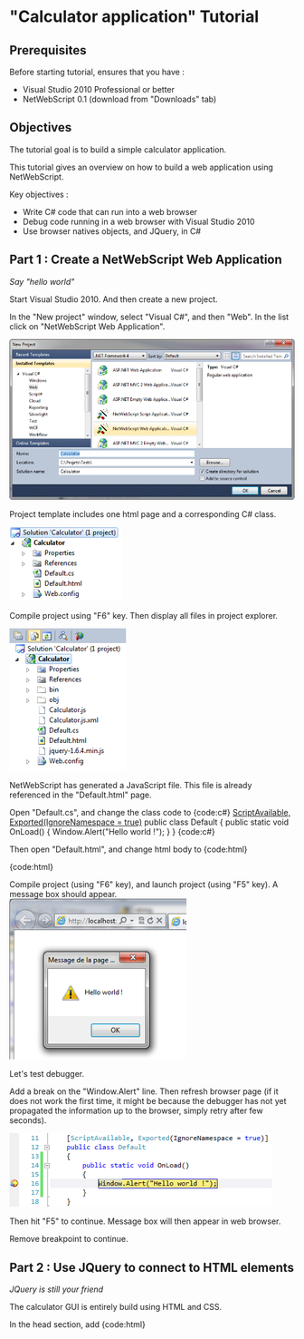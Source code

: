 # "Calculator application" Tutorial 

## Prerequisites

Before starting tutorial, ensures that you have :
* Visual Studio 2010 Professional or better
* NetWebScript 0.1 (download from "Downloads" tab)

## Objectives

The tutorial goal is to build a simple calculator application.

This tutorial gives an overview on how to build a web application using NetWebScript.

Key objectives :
* Write C# code that can run into a web browser
* Debug code running in a web browser with Visual Studio 2010
* Use browser natives objects, and JQuery, in C#

## Part 1 : Create a NetWebScript Web Application
_Say "hello world"_

Start Visual Studio 2010. And then create a new project.

In the "New project" window, select "Visual C#", and then "Web". In the list click on "NetWebScript Web Application".

![](TutorialCalc_AddNewProject.png)

Project template includes one html page and a corresponding C# class.

![](TutorialCalc_ProjectContent.png)

Compile project using "F6" key. Then display all files in project explorer.

![](TutorialCalc_FullProjectContent.png)

NetWebScript has generated a JavaScript file. This file is already referenced in the "Default.html" page.

Open "Default.cs", and change the class code to
{code:c#}
    [ScriptAvailable, Exported(IgnoreNamespace = true)](ScriptAvailable,-Exported(IgnoreNamespace-=-true))
    public class Default
    {
        public static void OnLoad()
        {
            Window.Alert("Hello world !");
        }
    }
{code:c#}

Then open "Default.html", and change html body to 
{code:html}
<body>
<script type="text/javascript">
    $(document).ready(Default.OnLoad);
</script>
</body>
{code:html}

Compile project (using "F6" key), and launch project (using "F5" key). A message box should appear.
![](TutorialCalc_HelloWorld.png)

Let's test debugger.

Add a break on the "Window.Alert" line. Then refresh browser page (if it does not work the first time, it might be because the debugger has not yet propagated the information up to the browser, simply retry after few seconds).

![](TutorialCalc_BreakBeforeHelloWorld.png)

Then hit "F5" to continue. Message box will then appear in web browser.

Remove breakpoint to continue.

## Part 2 : Use JQuery to connect to HTML elements
_JQuery is still your friend_

The calculator GUI is entirely build using HTML and CSS. 

In the head section, add
{code:html}
    <style type="text/css">
        table
        {
            font-family: Sans-Serif;
            background: #c0c0c0;
            border-collapse: collapse;
            border: 5px solid #c0c0c0;
        }
        
        table td
        {
            padding: 2.5px;
            margin: 0px;
        }
        
        td button
        {
            width: 40px;
            height: 30px;
        }
        td[colspan='2'](colspan='2') button
        {
            width: 85px;
        }
        td[rowspan='2'](rowspan='2') button
        {
            height: 65px;
        }
        #pending
        {
            font-size: 80%;
        }
        #value
        {
            font-size: 130%;
        }
        .disp
        {
            text-align: right;
            background: #fff;
        }
    </style>
{code:html}

In the body section, before the "OnLoad" call, add 
{code:html}
    <table>
        <tr>
            <td colspan="5" class="disp">
                &nbsp;<span id="pending"></span>
            </td>
        </tr>
        <tr>
            <td colspan="5" class="disp">
                &nbsp;<span id="value">0</span>
            </td>
        </tr>
        <tr>
            <td>
                <button class="num">7</button>
            </td>
            <td>
                <button class="num">8</button>
            </td>
            <td>
                <button class="num">9</button>
            </td>
            <td>
                <button class="op">/</button>
            </td>
            <td>
                <button id="c">C</button>
            </td>
        </tr>
        <tr>
            <td>
                <button class="num">4</button>
            </td>
            <td>
                <button class="num">5</button>
            </td>
            <td>
                <button class="num">6</button>
            </td>
            <td>
                <button class="op">*</button>
            </td>
            <td>
                <button id="ce">CE</button>
            </td>
        </tr>
        <tr>
            <td>
                <button class="num">1</button>
            </td>
            <td>
                <button class="num">2</button>
            </td>
            <td>
                <button class="num">3</button>
            </td>
            <td>
                <button class="op">-</button>
            </td>
            <td rowspan="2">
                <button id="eq">=</button>
            </td>
        </tr>
        <tr>
            <td colspan="2">
                <button class="num">0</button>
            </td>
            <td>
                <button id="dec">.</button>
            </td>
            <td>
                <button class="op">+</button>
            </td>
        </tr>
    </table>
{code:html}

Launch application to check result in web browser.

![](TutorialCalc_CalculatorGUI.png)

To handle events from htmls elements, we have to connect our code to them. Like in plain JavaScript, JQuery is the best way to achieve this. Full JQuery API is available in NetWebScript, including IntelliSense documentation. 

The JQuery function is available as {{JQuery.Query}}.

In the "OnLoad" method, call JQuery to attach to "click" event of numbers buttons (CSS class "num"), and display their number in a message box.

{code:c#}
        public static void OnLoad()
        {
            JQuery.Query(".num").Bind("click", e =>
            {
                Window.Alert(JQuery.Query(e.CurrentTarget).Text());
                return true;
            });
        }
{code:c#}

Launch application to test your code in the browser. Click on a number button.

![](TutorialCalc_NumberClickMessage.png)

Up to now, we have only used methods and objects from browser. Now let's implement the calculator and use some .Net objects.

## Part 3 : Number input
_"Hello world" was too easy_

We have a span that is intended to display current number (with id="value"). Our goal is to concatenate digits to that that number.

We will keep a reference to this object in an instance field.

First, create an instance method with initialization logic.
{code:c#}
        private void Initialize()
        {
            JQuery.Query(".num").Bind("click", e =>
            {
                Window.Alert(JQuery.Query(e.CurrentTarget).Text());
                return true;
            });
        }

        public static void OnLoad()
        {
            Default instance = new Default();
            instance.Initialize();
        }
{code:c#}

In that method, find the value span using JQuery, and store the JQuery object in an instance field.
{code:c#}
        private JQuery valueDisplay;

        private void Initialize()
        {
            valueDisplay = JQuery.Query("#value");
            // ...
        }
{code:c#}

Create a method "Append" to append the digit. The first digit should clear the value, so add a boolean instance field with initial value set to true.

{code:c#}
        private bool nextCharClearAll = true;

        private void Append(string charText)
        {
            string currentText;
            if (nextCharClearAll)
            {
                currentText = charText;
                nextCharClearAll = false;
            }
            else
            {
                currentText = valueDisplay.Text();
                currentText = currentText + charText;
            }
            valueDisplay.Text(currentText);
        }
{code:c#}

Then, replace the Window.Alert call by the Append method.

{code:c#}
            JQuery.Query(".num").Bind("click", e =>
            {
                Append(JQuery.Query(e.CurrentTarget).Text());
                return true;
            });
{code:c#}

Launch application, and test in browser.

![](TutorialCalc_InputDigits.png)

Add a break point on the {{currentText = currentText + charText;}} line. 
Click on a digit button in the web browser.

![](TutorialCalc_InputDigitsStep1.png)

Locals and stack trace are availables. Step over using F10 key.

![](TutorialCalc_InputDigitsStep2.png)

**It simply works :o)**. Hit F5 key to continue. Remove break point.

Now, we would like to implement the decimal separator button.

First, change the button text with the local culture decimal separator, in the Initialize method.

{code:c#}
            JQuery.Query("#dec").Text(NumberFormatInfo.CurrentInfo.NumberDecimalSeparator)
{code:c#}

**Note:** Version 0.1 of NetWebScript includes only the neutral culture, next versions will includes almost all cultures. In current version, the previous piece of code will always set decimal separator to ".", but is ready for future releases.

Then add a method to concatenate the decimal separator, if it is not yet in the input, don't forget to test "nextCharClearAll".

{code:c#}
        private void DecimalSep()
        {
            string currentText;
            if (nextCharClearAll)
            {
                currentText = "0" + NumberFormatInfo.CurrentInfo.NumberDecimalSeparator;
                nextCharClearAll = false;
            }
            else
            {
                currentText = valueDisplay.Text();
                if (!currentText.Contains(NumberFormatInfo.CurrentInfo.NumberDecimalSeparator))
                {
                    currentText = currentText + NumberFormatInfo.CurrentInfo.NumberDecimalSeparator;
                }
            }
            valueDisplay.Text(currentText);
        }
{code:c#}

Finally connect the method to the "click" event of the decimal separator button. You can reuse the JQuery call.

{code:c#}
            JQuery.Query("#dec").Text(NumberFormatInfo.CurrentInfo.NumberDecimalSeparator).Bind("click", e =>
            {
                DecimalSep();
                return true;
            });
{code:c#}

Launch application, and test in browser.

![](TutorialCalc_InputDecimal.png)

## Part 4 : Operators and special buttons
_Who need a calculator ?_

When an operator button is clicked, two scenarios are possible: 
* Case 1 : There is no pending operation, only a number was input by the user
* Case 2 : There is a pending operation

In the first case, we have to memorize the operation and make it "pending", the user input becomes the "intermediate" result.
In the second case, we have to apply the pending operation using user input and previous "intermediate" result. The result of the operation is the new "intermediate" operation.

We would like to display pending operations. The GUI has a span for this purpose (id="pending").

You may try by yourself, or you can simply follow the proposed implementation.
**Be carefull**, current NetWebScript version supports a really small subset of .Net APIs. 

Expected result: 

![](TutorialCalc_Compute.png) ![](TutorialCalc_ComputeResult.png)

Proposed implementation :

{code:c#}
        private string pendingOperator;
        private double intermediate;

        private double Compute()
        {
            var current = double.Parse(valueDisplay.Text(), NumberFormatInfo.CurrentInfo);
            if (pendingOperator != null)
            {
                switch (pendingOperator)
                {
                    case "+": return intermediate + current;
                    case "-": return intermediate - current;
                    case "/": return intermediate / current;
                    case "**": return intermediate ** current;
                }
            }
            return current;
        }

        private void Operator(string charText)
        {
            intermediate = Compute();
            nextCharClearAll = true;
            pendingOperator = charText;
        }
{code:c#}

Let's implement pending operation display.

Like the valueDisplay, add an instance field to store the corresponding JQuery object.

{code:c#}
        private JQuery pendingDisplay;

        private void Operator(string charText)
        {
            bool hasPending = pendingOperator != null;

            intermediate = Compute();
            nextCharClearAll = true;
            pendingOperator = charText;

            if (!hasPending)
            {
                pendingDisplay.Text(valueDisplay.Text() + " " + charText);
            }
            else
            {
                pendingDisplay.Text(pendingDisplay.Text() + " " + valueDisplay.Text() + " " + charText);
            }
        }
{code:c#}

In method "Initialize", connect our method to the operators buttons (CSS class "op"), and get the pending display element.

{code:c#}
            pendingDisplay = JQuery.Query("#pending");
            JQuery.Query(".op").Bind("click", e =>
            {
                Operator(JQuery.Query(e.CurrentTarget).Text());
                return true;
            });
{code:c#}

To be able to test we need to implement the "equal" button. Like an opeartor, it executes pending operation. But it clears current state.

{code:c#}
        private void Equal()
        {
            var result = Compute();
            nextCharClearAll = true;
            pendingOperator = null;
            pendingDisplay.Text("");
            valueDisplay.Text(result.ToString(NumberFormatInfo.CurrentInfo));
        }
{code:c#}

In method "Initialize", connect previous method to the equal button.

{code:c#}
            JQuery.Query("#eq").Bind("click", e =>
            {
                Equal();
                return true;
            });
{code:c#}

Start the application, and do some tests.

To finish calculator implementation, we need to implement the "C" and "CE" buttons.
* "C" clear everything (pending operation and input)
* "CE" clear only the current input

{code:c#}
        private void Clear()
        {
            nextCharClearAll = true;
            pendingOperator = null;
            pendingDisplay.Text("");
            valueDisplay.Text("0");
        }

        private void ClearCurrent()
        {
            nextCharClearAll = true;
            valueDisplay.Text("0");
        }
{code:c#}

In the "Initialize" method, connect the methods.

{code:c#}
            JQuery.Query("#c").Bind("click", e =>
            {
                Clear();
                return true;
            });
            JQuery.Query("#ce").Bind("click", e =>
            {
                ClearCurrent();
                return true;
            });
{code:c#}

## Part 5 : Behind the scenes


